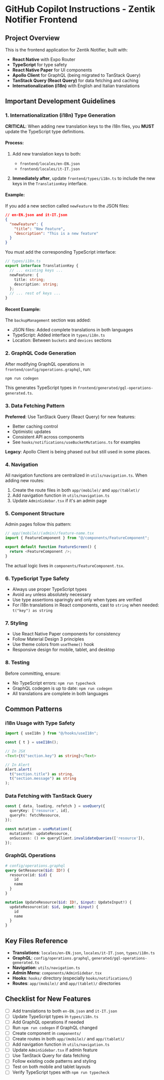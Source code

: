 # GitHub Copilot Instructions - Zentik Notifier Frontend

## Project Overview
This is the frontend application for Zentik Notifier, built with:
- **React Native** with Expo Router
- **TypeScript** for type safety
- **React Native Paper** for UI components
- **Apollo Client** for GraphQL (being migrated to TanStack Query)
- **TanStack Query (React Query)** for data fetching and caching
- **Internationalization (i18n)** with English and Italian translations

## Important Development Guidelines

### 1. Internationalization (i18n) Type Generation

**CRITICAL**: When adding new translation keys to the i18n files, you **MUST** update the TypeScript type definitions.

#### Process:
1. Add new translation keys to both:
   - `frontend/locales/en-EN.json`
   - `frontend/locales/it-IT.json`

2. **Immediately after**, update `frontend/types/i18n.ts` to include the new keys in the `TranslationKey` interface.

#### Example:
If you add a new section called `newFeature` to the JSON files:

```json
// en-EN.json and it-IT.json
{
  "newFeature": {
    "title": "New Feature",
    "description": "This is a new feature"
  }
}
```

You must add the corresponding TypeScript interface:

```typescript
// types/i18n.ts
export interface TranslationKey {
  // ... existing keys ...
  newFeature: {
    title: string;
    description: string;
  };
  // ... rest of keys ...
}
```

#### Recent Example:
The `backupManagement` section was added:
- JSON files: Added complete translations in both languages
- TypeScript: Added interface in `types/i18n.ts`
- Location: Between `buckets` and `devices` sections

### 2. GraphQL Code Generation

After modifying GraphQL operations in `frontend/config/operations.graphql`, run:
```bash
npm run codegen
```

This generates TypeScript types in `frontend/generated/gql-operations-generated.ts`.

### 3. Data Fetching Pattern

**Preferred**: Use TanStack Query (React Query) for new features:
- Better caching control
- Optimistic updates
- Consistent API across components
- See `hooks/notifications/useBucketMutations.ts` for examples

**Legacy**: Apollo Client is being phased out but still used in some places.

### 4. Navigation

All navigation functions are centralized in `utils/navigation.ts`. When adding new routes:
1. Create the route files in both `app/(mobile)/` and `app/(tablet)/`
2. Add navigation function in `utils/navigation.ts`
3. Update `AdminSidebar.tsx` if it's an admin page

### 5. Component Structure

Admin pages follow this pattern:
```typescript
// app/(mobile)/(admin)/feature-name.tsx
import { FeatureComponent } from "@/components/FeatureComponent";

export default function FeatureScreen() {
  return <FeatureComponent />;
}
```

The actual logic lives in `components/FeatureComponent.tsx`.

### 6. TypeScript Type Safety

- Always use proper TypeScript types
- Avoid `any` unless absolutely necessary
- Use type assertions sparingly and only when types are verified
- For i18n translations in React components, cast to `string` when needed: `t("key") as string`

### 7. Styling

- Use React Native Paper components for consistency
- Follow Material Design 3 principles
- Use theme colors from `useTheme()` hook
- Responsive design for mobile, tablet, and desktop

### 8. Testing

Before committing, ensure:
- No TypeScript errors: `npm run typecheck`
- GraphQL codegen is up to date: `npm run codegen`
- All translations are complete in both languages

## Common Patterns

### i18n Usage with Type Safety
```typescript
import { useI18n } from "@/hooks/useI18n";

const { t } = useI18n();

// In JSX
<Text>{t("section.key") as string}</Text>

// In Alert
Alert.alert(
  t("section.title") as string,
  t("section.message") as string
);
```

### Data Fetching with TanStack Query
```typescript
const { data, loading, refetch } = useQuery({
  queryKey: ['resource', id],
  queryFn: fetchResource,
});

const mutation = useMutation({
  mutationFn: updateResource,
  onSuccess: () => queryClient.invalidateQueries(['resource']),
});
```

### GraphQL Operations
```graphql
# config/operations.graphql
query GetResource($id: ID!) {
  resource(id: $id) {
    id
    name
  }
}

mutation UpdateResource($id: ID!, $input: UpdateInput!) {
  updateResource(id: $id, input: $input) {
    id
    name
  }
}
```

## Key Files Reference

- **Translations**: `locales/en-EN.json`, `locales/it-IT.json`, `types/i18n.ts`
- **GraphQL**: `config/operations.graphql`, `generated/gql-operations-generated.ts`
- **Navigation**: `utils/navigation.ts`
- **Admin Menu**: `components/AdminSidebar.tsx`
- **Hooks**: `hooks/` directory (especially `hooks/notifications/`)
- **Routes**: `app/(mobile)/` and `app/(tablet)/` directories

## Checklist for New Features

- [ ] Add translations to both `en-EN.json` and `it-IT.json`
- [ ] Update TypeScript types in `types/i18n.ts`
- [ ] Add GraphQL operations if needed
- [ ] Run `npm run codegen` if GraphQL changed
- [ ] Create component in `components/`
- [ ] Create routes in both `app/(mobile)/` and `app/(tablet)/`
- [ ] Add navigation function in `utils/navigation.ts`
- [ ] Update `AdminSidebar.tsx` if admin feature
- [ ] Use TanStack Query for data fetching
- [ ] Follow existing code patterns and styling
- [ ] Test on both mobile and tablet layouts
- [ ] Verify TypeScript types with `npm run typecheck`
